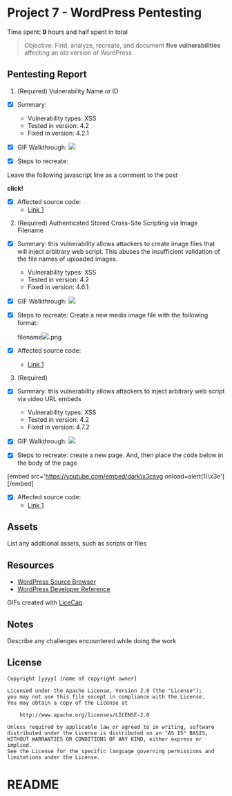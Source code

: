 # Project 7 - WordPress Pentesting

Time spent: **9** hours and half spent in total

> Objective: Find, analyze, recreate, and document **five vulnerabilities** affecting an old version of WordPress

## Pentesting Report

1. (Required) Vulnerability Name or ID
  - [x] Summary: 
    - Vulnerability types: XSS
    - Tested in version: 4.2
    - Fixed in version: 4.2.1
  - [x] GIF Walkthrough:
  ![](./Question_1.gif)
  
  - [x] Steps to recreate: 
  
  Leave the following javascript line as a comment to the post
  
  <b onmouseover="alert('This is a vulnerability')">click!</b> 
  
  - [x] Affected source code:
    - [Link 1](https://core.trac.wordpress.org/browser/tags/version/src/source_file.php)
2. (Required) Authenticated Stored Cross-Site Scripting via Image Filename
  - [x] Summary: this vulnerability allows attackers to create image files that will inject arbitrary web script.
  This abuses the insufficient validation of the file names of uploaded images.
  
    - Vulnerability types: XSS
    - Tested in version: 4.2
    - Fixed in version: 4.6.1
  - [x] GIF Walkthrough:
   ![](./Question2.gif)
  
  
  - [x] Steps to recreate: Create a new media image file with the following format:
  
    filename<img src=a onerror=alert(1)>.png
  
  - [x] Affected source code:
    - [Link 1](https://core.trac.wordpress.org/browser/tags/version/src/source_file.php)
    
3. (Required) 
  - [x] Summary: this vulnerability allows attackers to inject arbitrary web script via video URL embeds
  
    - Vulnerability types: XSS
    - Tested in version: 4.2
    - Fixed in version: 4.7.2
  - [x] GIF Walkthrough:
  ![](./Question_1.gif)
  
  
  - [x] Steps to recreate: create a new page. And, then place the code below in the body of the page
  
  [embed src='https://youtube.com/embed/dark\x3csvg onload=alert(1)\x3e'][/embed]
  
  - [x] Affected source code:
    - [Link 1](https://core.trac.wordpress.org/browser/tags/version/src/source_file.php)

## Assets

List any additional assets, such as scripts or files

## Resources

- [WordPress Source Browser](https://core.trac.wordpress.org/browser/)
- [WordPress Developer Reference](https://developer.wordpress.org/reference/)

GIFs created with [LiceCap](http://www.cockos.com/licecap/).

## Notes

Describe any challenges encountered while doing the work

## License

    Copyright [yyyy] [name of copyright owner]

    Licensed under the Apache License, Version 2.0 (the "License");
    you may not use this file except in compliance with the License.
    You may obtain a copy of the License at

        http://www.apache.org/licenses/LICENSE-2.0

    Unless required by applicable law or agreed to in writing, software
    distributed under the License is distributed on an "AS IS" BASIS,
    WITHOUT WARRANTIES OR CONDITIONS OF ANY KIND, either express or implied.
    See the License for the specific language governing permissions and
    limitations under the License.
# README
